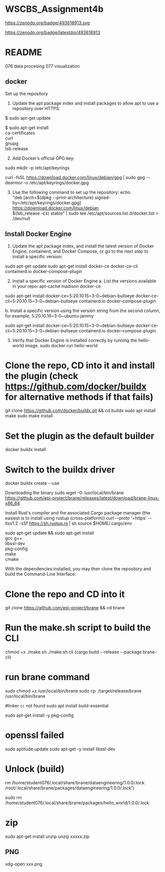 # WSCBS_Assignment4b
https://zenodo.org/badge/493618913.svg

https://zenodo.org/badge/latestdoi/493618913

README
=======
076 data procesing
077 visualization

docker
------------
Set up the repository
1. Update the apt package index and install packages to allow apt to use a repository over HTTPS:

  $ sudo apt-get update
 
    
 $ sudo apt-get install \
    ca-certificates \
    curl \
    gnupg \
    lsb-release
    
 2. Add Docker’s official GPG key:

 sudo mkdir -p /etc/apt/keyrings
 
 curl -fsSL https://download.docker.com/linux/debian/gpg | sudo gpg --dearmor -o /etc/apt/keyrings/docker.gpg


3. Use the following command to set up the repository:
 echo \
  "deb [arch=$(dpkg --print-architecture) signed-by=/etc/apt/keyrings/docker.gpg] https://download.docker.com/linux/debian \
  $(lsb_release -cs) stable" | sudo tee /etc/apt/sources.list.d/docker.list > /dev/null
  
Install Docker Engine
------------
1. Update the apt package index, and install the latest version of Docker Engine, containerd, and Docker Compose, or go to the next step to install a specific version:

  sudo apt-get update
sudo apt-get install docker-ce docker-ce-cli containerd.io docker-compose-plugin

2. Install a specific version of Docker Engine
a. List the versions available in your repo:
  apt-cache madison docker-ce
  
sudo apt-get install docker-ce=5:20.10.15~3-0~debian-bullseye docker-ce-cli=5:20.10.15~3-0~debian-bullseye containerd.io docker-compose-plugin

b. Install a specific version using the version string from the second column, for example, 5:20.10.16~3-0~ubuntu-jammy

sudo apt-get install docker-ce=5:20.10.15~3-0~debian-bullseye docker-ce-cli=5:20.10.15~3-0~debian-bullseye containerd.io docker-compose-plugin

3. Verify that Docker Engine is installed correctly by running the hello-world image.
sudo docker run hello-world

# Clone the repo, CD into it and install the plugin (check https://github.com/docker/buildx for alternative methods if that fails)
git clone https://github.com/docker/buildx.git && cd buildx
sudo apt install make
sudo make install

# Set the plugin as the default builder
docker buildx install

# Switch to the buildx driver
docker buildx create --use

Downloading the binary
sudo wget -O /usr/local/bin/brane https://github.com/epi-project/brane/releases/latest/download/brane-linux-x86_64

Install Rust's compiler and the associated Cargo package manager (the easiest is to install using rustup (cross-platform))
curl --proto '=https' --tlsv1.2 -sSf https://sh.rustup.rs | sh
source $HOME/.cargo/env

sudo apt-get update && sudo apt-get install \
    gcc g++ \
    libssl-dev \
    pkg-config \
    make \
    cmake
    
With the dependencies installed, you may then clone the repository and build the Command-Line Interface:
# Clone the repo and CD into it
git clone https://github.com/epi-project/brane && cd brane

# Run the make.sh script to build the CLI
chmod +x ./make.sh
./make.sh cli (cargo build --release --package brane-cli)

# run brane command 
sudo chmod +x /usr/local/bin/brane
sudo cp ./target/release/brane /usr/local/bin/brane

#linker `cc` not found
sudo apt install build-essential

sudo apt-get install -y pkg-config

# openssl failed 
sudo aptitude update
sudo apt-get -y install libssl-dev

# Unlock (build)
rm /home/student076/.local/share/brane/dataengineering/1.0.0/.lock
/root/.local/share/brane/packages/dataengineering/1.0.0/.lock')

sudo rm /home/student076/.local/share/brane/packages/hello_world/1.0.0/.lock

# zip
sudo apt-get install unzip
unzip    xxxxx.zip

## PNG
xdg-open xxx.png
